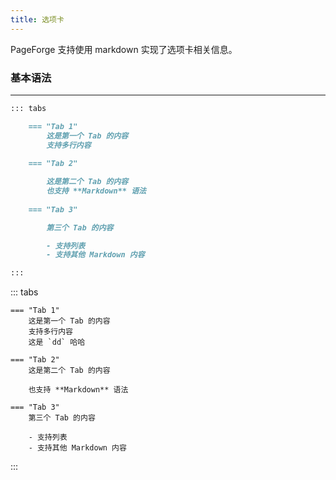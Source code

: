 ```yaml
---
title: 选项卡
---
```


PageForge 支持使用 markdown 实现了选项卡相关信息。

### 基本语法

---

```markdown
::: tabs

    === "Tab 1"
        这是第一个 Tab 的内容
        支持多行内容
    
    === "Tab 2"

        这是第二个 Tab 的内容
        也支持 **Markdown** 语法
    
    === "Tab 3"

        第三个 Tab 的内容

        - 支持列表
        - 支持其他 Markdown 内容

:::
```

::: tabs

    === "Tab 1"
        这是第一个 Tab 的内容
        支持多行内容
        这是 `dd` 哈哈

    === "Tab 2"
        这是第二个 Tab 的内容

        也支持 **Markdown** 语法
    
    === "Tab 3"
        第三个 Tab 的内容

        - 支持列表
        - 支持其他 Markdown 内容

:::
